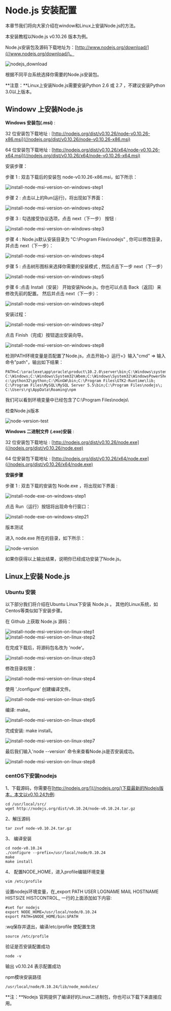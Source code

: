 # Node.js 安装配置

本章节我们将向大家介绍在window和Linux上安装Node.js的方法。

本安装教程以Node.js v0.10.26 版本为例。

Node.js安装包及源码下载地址为：[http://www.nodejs.org/download/](//www.nodejs.org/download/)。

![nodejs_download](../../img/nodejs_download.jpg)

根据不同平台系统选择你需要的Node.js安装包。

**注意：**Linux上安装Node.js需要安装Python 2.6 或 2.7 ，不建议安装Python 3.0以上版本。

## Windowv 上安装Node.js

**Windows 安装包(.msi)** :

32 位安装包下载地址 : [http://nodejs.org/dist/v0.10.26/node-v0.10.26-x86.msi](//nodejs.org/dist/v0.10.26/node-v0.10.26-x86.msi)

64 位安装包下载地址 : [http://nodejs.org/dist/v0.10.26/x64/node-v0.10.26-x64.msi](//nodejs.org/dist/v0.10.26/x64/node-v0.10.26-x64.msi)

安装步骤：

步骤 1 : 双击下载后的安装包 node-v0.10.26-x86.msi，如下所示：

![install-node-msi-version-on-windows-step1](../../img/install-node-msi-version-on-windows-step1.png)

步骤 2 : 点击以上的Run(运行)，将出现如下界面：

![install-node-msi-version-on-windows-step2](../../img/install-node-msi-version-on-windows-step2.png)

步骤 3 : 勾选接受协议选项，点击 next（下一步） 按钮 :

![install-node-msi-version-on-windows-step3](../../img/install-node-msi-version-on-windows-step3.png)

步骤 4 : Node.js默认安装目录为 "C:\Program Files\nodejs\" , 你可以修改目录，并点击 next（下一步）：

![install-node-msi-version-on-windows-step4](../../img/install-node-msi-version-on-windows-step4.png)

步骤 5 : 点击树形图标来选择你需要的安装模式 , 然后点击下一步 next（下一步）

![install-node-msi-version-on-windows-step5](../../img/install-node-msi-version-on-windows-step5.png)

步骤 6 :点击 Install（安装） 开始安装Node.js。你也可以点击 Back（返回）来修改先前的配置。 然后并点击 next（下一步）：

![install-node-msi-version-on-windows-step6](../../img/install-node-msi-version-on-windows-step6.png)

安装过程：

![install-node-msi-version-on-windows-step7](../../img/install-node-msi-version-on-windows-step7.png)

点击 Finish（完成）按钮退出安装向导。

![install-node-msi-version-on-windows-step8](../../img/install-node-msi-version-on-windows-step8.png)

检测PATH环境变量是否配置了Node.js，点击开始=》运行=》输入"cmd" =&gt; 输入命令"path"，输出如下结果：

```
PATH=C:\oraclexe\app\oracle\product\10.2.0\server\bin;C:\Windows\system32;
C:\Windows;C:\Windows\System32\Wbem;C:\Windows\System32\WindowsPowerShell\v1.0\;
c:\python32\python;C:\MinGW\bin;C:\Program Files\GTK2-Runtime\lib;
C:\Program Files\MySQL\MySQL Server 5.5\bin;C:\Program Files\nodejs\;
C:\Users\rg\AppData\Roaming\npm
```

我们可以看到环境变量中已经包含了C:\Program Files\nodejs\

检查Node.js版本

![node-version-test](../../img/node-version-test.png)

**Windows 二进制文件 (.exe)安装** :

32 位安装包下载地址 : [http://nodejs.org/dist/v0.10.26/node.exe](//nodejs.org/dist/v0.10.26/node.exe)

64 位安装包下载地址 : [http://nodejs.org/dist/v0.10.26/x64/node.exe](//nodejs.org/dist/v0.10.26/x64/node.exe)

**安装步骤**

步骤 1 : 双击下载的安装包 Node.exe ，将出现如下界面 :

![install-node-exe-on-windows-step1](../../img/install-node-exe-on-windows-step1.png)

点击 Run（运行）按钮将出现命令行窗口：

![install-node-exe-on-windows-step21](../../img/install-node-exe-on-windows-step21.png)

版本测试

进入 node.exe 所在的目录，如下所示：

![node-version](../../img/node-version.png)

如果你获得以上输出结果，说明你已经成功安装了Node.js。

## Linux上安装 Node.js

### Ubuntu 安装

以下部分我们将介绍在Ubuntu Linux下安装 Node.js 。 其他的Linux系统，如Centos等类似如下安装步骤。

在 Github 上获取 Node.js 源码：

![install-node-msi-version-on-linux-step1](../../img/install-node-msi-version-on-linux-step1.png) ![install-node-msi-version-on-linux-step2](../../img/install-node-msi-version-on-linux-step2.png)

在完成下载后，将源码包名改为 'node'。

![install-node-msi-version-on-linux-step3](../../img/install-node-msi-version-on-linux-step3.png)

修改目录权限：

![install-node-msi-version-on-linux-step4](../../img/install-node-msi-version-on-linux-step4.png)

使用 './configure' 创建编译文件。

![install-node-msi-version-on-linux-step5](../../img/install-node-msi-version-on-linux-step5.png)

编译: make。

![install-node-msi-version-on-linux-step6](../../img/install-node-msi-version-on-linux-step6.png)

完成安装: make install。

![install-node-msi-version-on-linux-step7](../../img/install-node-msi-version-on-linux-step7.png)

最后我们输入'node --version' 命令来查看Node.js是否安装成功。

![install-node-msi-version-on-linux-step8](../../img/install-node-msi-version-on-linux-step8.png)

### centOS下安装nodejs

1、下载源码，你需要在[http://nodejs.org/](//nodejs.org/)下载最新的Nodejs版本，本文以v0.10.24为例:

```
cd /usr/local/src/
wget http://nodejs.org/dist/v0.10.24/node-v0.10.24.tar.gz

```

2、解压源码

```
tar zxvf node-v0.10.24.tar.gz

```

3、 编译安装

```
cd node-v0.10.24
./configure --prefix=/usr/local/node/0.10.24
make
make install

```

4、 配置NODE_HOME，进入profile编辑环境变量

```
vim /etc/profile

```

设置nodejs环境变量，在_export PATH USER LOGNAME MAIL HOSTNAME HISTSIZE HISTCONTROL_ 一行的上面添加如下内容:

```
#set for nodejs
export NODE_HOME=/usr/local/node/0.10.24
export PATH=$NODE_HOME/bin:$PATH

```

:wq保存并退出，编译/etc/profile 使配置生效

```
source /etc/profile

```

验证是否安装配置成功

```
node -v

```

输出 v0.10.24 表示配置成功

npm模块安装路径

```
/usr/local/node/0.10.24/lib/node_modules/

```

**注：**Nodejs 官网提供了编译好的Linux二进制包，你也可以下载下来直接应用。
